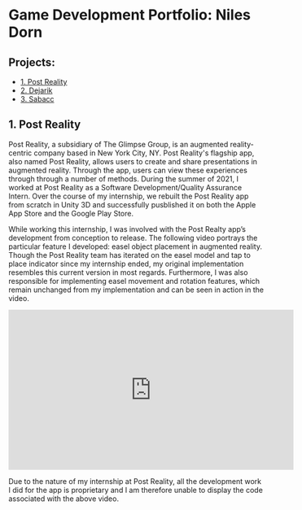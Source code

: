 # Game Development Portfolio: Niles Dorn

## Projects:
- [1. Post Reality](#1-post-reality)
- [2. Dejarik](#2-dejarik)
- [3. Sabacc](#3-sabacc)

## 1. Post Reality

Post Reality, a subsidiary of The Glimpse Group, is an augmented reality-centric company based in New York City, NY. Post Reality's flagship app, also named Post Reality, allows users to create and share presentations in augmented reality. Through the app, users can view these experiences through through a number of methods. During the summer of 2021, I worked at Post Reality as a Software Development/Quality Assurance Intern. Over the course of my internship, we rebuilt the Post Reality app from scratch in Unity 3D and successfully pusblished it on both the Apple App Store and the Google Play Store.

While working this internship, I was involved with the Post Realty app’s development from conception to release. The following video portrays the particular feature I developed: easel object placement in augmented reality. Though the Post Reality team has iterated on the easel model and tap to place indicator since my internship ended, my original implementation resembles this current version in most regards. Furthermore, I was also responsible for implementing easel movement and rotation features, which remain unchanged from my implementation and can be seen in action in the video.

<iframe width="560" height="315" src="https://www.youtube.com/embed/dusOd25-WxQ" frameborder="0" allow="accelerometer; autoplay; clipboard-write; encrypted-media; gyroscope; picture-in-picture" allowfullscreen></iframe>

Due to the nature of my internship at Post Reality, all the development work I did for the app is proprietary and I am therefore unable to display the code associated with the above video.
